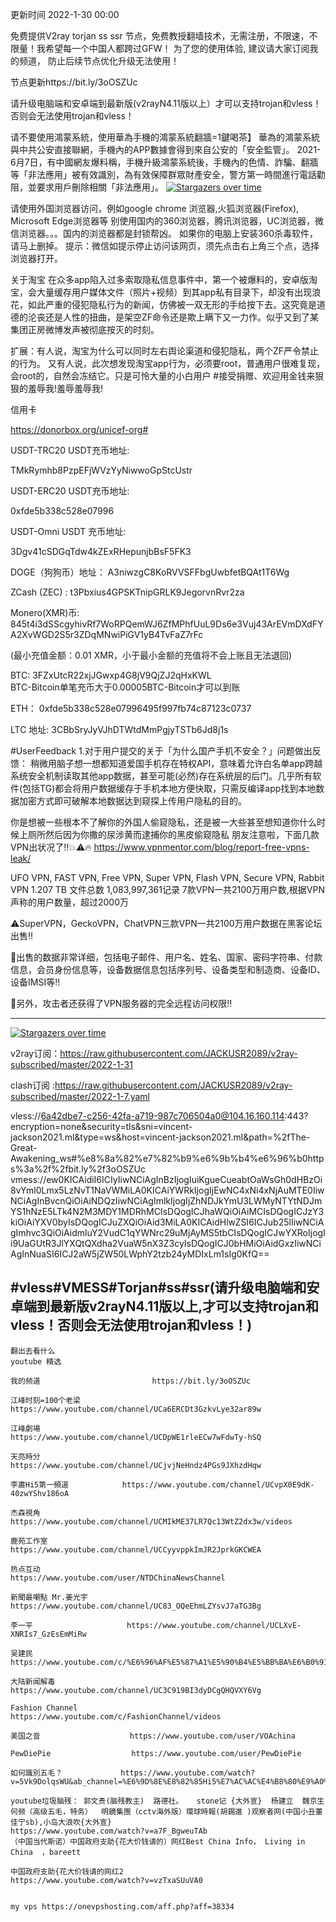 更新时间 2022-1-30 00:00


免费提供V2ray torjan ss ssr 节点，免费教授翻墙技术，无需注册，不限速，不限量！我希望每一个中国人都跨过GFW！
为了您的使用体验, 建议请大家订阅我的频道， 防止后续节点优化升级无法使用！  

节点更新https://bit.ly/3oOSZUc

请升级电脑端和安卓端到最新版(v2rayN4.11版以上）才可以支持trojan和vless！否则会无法使用trojan和vless！

请不要使用鴻蒙系統，使用華為手機的鴻蒙系統翻牆=1鍵喝茶】
華為的鴻蒙系統與中共公安直接聯網，手機內的APP數據會得到來自公安的「安全監管」。
 2021-6月7日，有中國網友爆料稱，手機升級鴻蒙系統後，手機內的色情、詐騙、翻牆等「非法應用」被有效識別，為有效保障群眾財產安全，警方第一時間進行電話勸阻，並要求用戶刪除相關「非法應用」。
 [![Stargazers over time](
https://github.com/JACKUSR2089/v2ray-subscribed/blob/master/subscribed/20210612.png)](https://starchart.cc/phlinhng/v2ray-tcp-tls-web)

请使用外国浏览器访问，例如google chrome 浏览器,火狐浏览器(Firefox), Microsoft Edge浏览器等
别使用国内的360浏览器，腾讯浏览器，UC浏览器，微信浏览器。。。国内的浏览器都是封锁帮凶。
如果你的电脑上安装360杀毒软件，请马上删掉。
提示：微信如提示停止访问该网页，须先点击右上角三个点，选择浏览器打开。

关于淘宝
在众多app陷入过多索取隐私信息事件中，第一个被爆料的，安卓版淘宝，会大量缓存用户媒体文件（照片+视频）到其app私有目录下，却没有出现浪花，如此严重的侵犯隐私行为的新闻，仿佛被一双无形的手给按下去。这究竟是道德的沦丧还是人性的扭曲，是架空ZF命令还是欺上瞒下又一力作。似乎又到了某集团正房微博发声被彻底按灭的时刻。

扩展：有人说，淘宝为什么可以同时左右舆论渠道和侵犯隐私，两个ZF严令禁止的行为。
又有人说，此次想发现淘宝app行为，必须要root，普通用户很难复现，会root的，自然会冻结它。只是可怜大量的小白用户
#接受捐赠、欢迎用金钱来狠狠的羞辱我!羞辱羞辱我!

信用卡
 
https://donorbox.org/unicef-org#

USDT-TRC20  USDT充币地址:

TMkRymhb8PzpEFjWVzYyNiwwoGpStcUstr

USDT-ERC20 USDT充币地址:
 
0xfde5b338c528e07996

USDT-Omni USDT 充币地址:  

3Dgv41cSDGqTdw4kZExRHepunjbBsF5FK3


DOGE（狗狗币）地址： A3niwzgC8KoRVVSFFbgUwbfetBQAt1T6Wg

ZCash (ZEC) :  t3Pbxius4GPSKTnipGRLK9JegorvnRvr2za

Monero(XMR)币:    845t4i3dSScgyhivRf7WoRPQemWJ6ZfMPhfUuL9Ds6e3Vuj43ArEVmDXdFYA2XvWGD2S5r3ZDqMNwiPiGV1yB4TvFaZ7rFc

(最小充值金额：0.01 XMR，小于最小金额的充值将不会上账且无法退回)

BTC:    3FZxUtcR22xjJGwxp4G8jV9QjZJ2qHxKWL                               
BTC-Bitcoin单笔充币大于0.00005BTC-Bitcoin才可以到账

ETH：  0xfde5b338c528e07996495f997fb74c87123c0737
  
LTC 地址:   3CBbSryJyVJhDTWtdMmPgjyTSTb6Jd8j1s

 
 #UserFeedback
1.对于用户提交的关于「为什么国产手机不安全？」问题做出反馈：
稍微用脑子想一想都知道爱国手机存在特权API，意味着允许白名单app跨越系统安全机制读取其他app数据，甚至可能(必然)存在系统层的后门。几乎所有软件(包括TG)都会将用户数据缓存于手机本地方便快取，只需反编译app找到本地数据加密方式即可破解本地数据达到窥探上传用户隐私的目的。

你是想被一些根本不了解你的外国人偷窥隐私，还是被一大些甚至想知道你什么时候上厕所然后因为你撒的尿涉黄而逮捕你的黑皮偷窥隐私
朋友注意啦，下面几款VPN出状况了‼️💥⚠️🔥
https://www.vpnmentor.com/blog/report-free-vpns-leak/

UFO VPN, FAST VPN, Free VPN, Super VPN, Flash VPN, Secure VPN, Rabbit VPN
1.207 TB
文件总数	1,083,997,361记录
7款VPN一共2100万用户数,根据VPN声称的用户数量，超过2000万
	
⚠️SuperVPN，GeckoVPN，ChatVPN三款VPN一共2100万用户数据在黑客论坛出售‼️

💢出售的数据非常详细，包括电子邮件、用户名、姓名、国家、密码字符串、付款信息，会员身份信息等，设备数据信息包括序列号、设备类型和制造商、设备ID、设备IMSI等‼️

💢另外，攻击者还获得了VPN服务器的完全远程访问权限‼️

--------------------------------

[![Stargazers over time](
https://github.com/JACKUSR2089/v2ray-subscribed/blob/master/3-28.PNG)](https://starchart.cc/phlinhng/v2ray-tcp-tls-web)


v2ray订阅：https://raw.githubusercontent.com/JACKUSR2089/v2ray-subscribed/master/2022-1-31

clash订阅 :https://raw.githubusercontent.com/JACKUSR2089/v2ray-subscribed/master/2022-1-7.yaml

vless://6a42dbe7-c256-42fa-a719-987c706504a0@104.16.160.114:443?encryption=none&security=tls&sni=vincent-jackson2021.ml&type=ws&host=vincent-jackson2021.ml&path=%2fThe-Great-Awakening_ws#%e8%8a%82%e7%82%b9%e6%9b%b4%e6%96%b0https%3a%2f%2fbit.ly%2f3oOSZUc
vmess://ew0KICAidiI6ICIyIiwNCiAgInBzIjogIuiKgueCueabtOaWsGh0dHBzOi8vYml0Lmx5LzNvT1NaVWMiLA0KICAiYWRkIjogIjEwNC4xNi4xNjAuMTE0IiwNCiAgInBvcnQiOiAiNDQzIiwNCiAgImlkIjogIjZhNDJkYmU3LWMyNTYtNDJmYS1hNzE5LTk4N2M3MDY1MDRhMCIsDQogICJhaWQiOiAiMCIsDQogICJzY3kiOiAiYXV0byIsDQogICJuZXQiOiAid3MiLA0KICAidHlwZSI6ICJub25lIiwNCiAgImhvc3QiOiAidmluY2VudC1qYWNrc29uMjAyMS5tbCIsDQogICJwYXRoIjogIi9UaGUtR3JlYXQtQXdha2VuaW5nX3Z3cyIsDQogICJ0bHMiOiAidGxzIiwNCiAgInNuaSI6ICJ2aW5jZW50LWphY2tzb24yMDIxLm1sIg0KfQ==



 
#vless#VMESS#Torjan#ss#ssr(请升级电脑端和安卓端到最新版v2rayN4.11版以上,才可以支持trojan和vless！否则会无法使用trojan和vless！)
----------------------------------------------------------------------------------------------------------------------------------------------------



 ~~~
翻出去看什么
youtube 精选
               
我的频道                         https://bit.ly/3oOSZUc          
 
江峰时刻=100个老梁                 https://www.youtube.com/channel/UCa6ERCDt3GzkvLye32ar89w

江峰劇場                  https://www.youtube.com/channel/UCDpWE1rleECw7wFdwTy-hSQ

天亮時分                  https://www.youtube.com/channel/UCjvjNeHndz4PGs9JXhzdHqw

李肅Hi5第一頻道            https://www.youtube.com/channel/UCvpX0E9dK-40zwYShv186oA

杰森視角                   https://www.youtube.com/channel/UCMIkME37LR7Qc13WtZ2dx3w/videos           
 
鹿苑工作室                 https://www.youtube.com/channel/UCCyyvppkImJR2JprkGKCWEA

热点互动                   https://www.youtube.com/user/NTDChinaNewsChannel

新聞最嘲點 Mr.姜光宇        https://www.youtube.com/channel/UC83_OQeEhmLZYsvJ7aTG3Bg

李一平                     https://www.youtube.com/channel/UCLXvE-XNRIs7_GzEsEmMiRw

吴建民                     https://www.youtube.com/c/%E6%96%AF%E5%87%A1%E5%90%B4%E5%BB%BA%E6%B0%91/videos

大陆新闻解毒                https://www.youtube.com/channel/UC3C919BI3dyDCgQHQVXY6Vg

Fashion Channel            https://www.youtube.com/c/FashionChannel/videos

美国之音                    https://www.youtube.com/user/VOAchina  

PewDiePie                  https://www.youtube.com/user/PewDiePie 

如何識別五毛？             https://www.youtube.com/watch?v=5Vk9DolqsWU&ab_channel=%E6%9D%8E%E8%82%85Hi5%E7%AC%AC%E4%B8%80%E9%A0%BB%E9%81%93

youtube垃圾脑残： 郭文贵(脑残教主)  路德社。   stone记 {大外宣}  杨建立  魏京生   何频（高级五毛，特务）  明鏡集團（cctv海外版）環球時報(胡錫進 )观察者网(中国小丑董佳宁sb),小岛大浪吹{大外宣}
https://www.youtube.com/watch?v=a7F_BgweuTAb
 （中国当代斯诺）中国政府支助{花大价钱请的）网红Best China Info， Living in China  ，bareett
 
 中国政府支助{花大价钱请的网红2 
 https://www.youtube.com/watch?v=vzTxaSUuVA0


my vps https://onevpshosting.com/aff.php?aff=38334

